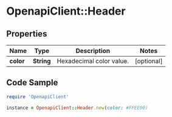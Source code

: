 # OpenapiClient::Header

## Properties

Name | Type | Description | Notes
------------ | ------------- | ------------- | -------------
**color** | **String** | Hexadecimal color value. | [optional] 

## Code Sample

```ruby
require 'OpenapiClient'

instance = OpenapiClient::Header.new(color: #FFEE00)
```


